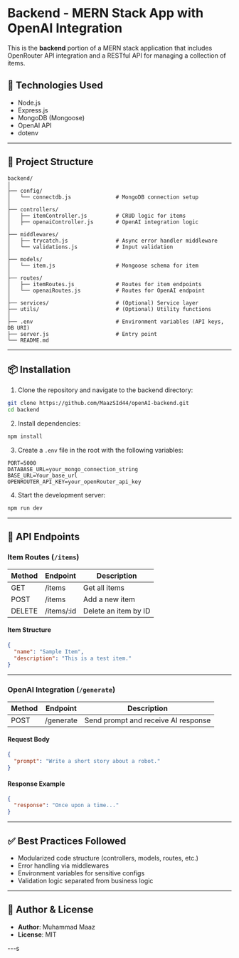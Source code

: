 
# Backend - MERN Stack App with OpenAI Integration

This is the **backend** portion of a MERN stack application that includes OpenRouter API integration and a RESTful API for managing a collection of items.

## 🔧 Technologies Used

- Node.js
- Express.js
- MongoDB (Mongoose)
- OpenAI API
- dotenv

---

## 📁 Project Structure

```
backend/
│
├── config/
│   └── connectdb.js              # MongoDB connection setup
│
├── controllers/
│   ├── itemController.js         # CRUD logic for items
│   ├── openaiController.js       # OpenAI integration logic
│
├── middlewares/
│   ├── trycatch.js               # Async error handler middleware
│   └── validations.js            # Input validation
│
├── models/
│   └── item.js                   # Mongoose schema for item
│
├── routes/
│   ├── itemRoutes.js             # Routes for item endpoints
│   └── openaiRoutes.js           # Routes for OpenAI endpoint
│
├── services/                     # (Optional) Service layer
├── utils/                        # (Optional) Utility functions
│
├── .env                          # Environment variables (API keys, DB URI)
├── server.js                     # Entry point
└── README.md
```

---

## 📦 Installation

1. Clone the repository and navigate to the backend directory:

```bash
git clone https://github.com/MaazSId44/openAI-backend.git
cd backend
```

2. Install dependencies:

```bash
npm install
```

3. Create a `.env` file in the root with the following variables:

```
PORT=5000
DATABASE_URL=your_mongo_connection_string
BASE_URL=Your_base_url
OPENROUTER_API_KEY=your_openRouter_api_key
```

4. Start the development server:

```bash
npm run dev
```

---

## 🚀 API Endpoints

### Item Routes (`/items`)
| Method | Endpoint       | Description                  |
|--------|----------------|------------------------------|
| GET    | /items         | Get all items                |
| POST   | /items         | Add a new item               |
| DELETE | /items/:id     | Delete an item by ID         |

#### Item Structure
```json
{
  "name": "Sample Item",
  "description": "This is a test item."
}
```

---

### OpenAI Integration (`/generate`)

| Method | Endpoint     | Description                           |
|--------|--------------|---------------------------------------|
| POST   | /generate    | Send prompt and receive AI response   |

#### Request Body
```json
{
  "prompt": "Write a short story about a robot."
}
```

#### Response Example
```json
{
  "response": "Once upon a time..."
}
```

---

## ✅ Best Practices Followed

- Modularized code structure (controllers, models, routes, etc.)
- Error handling via middlewares
- Environment variables for sensitive configs
- Validation logic separated from business logic

---

## 🧠 Author & License

- **Author**: Muhammad Maaz
- **License**: MIT

---s